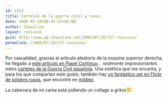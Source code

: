 ```yaml
---
id: 1213
title: Carteles de la guerra civil y rusos
date: 2006-07-10T00:45:53+02:00
author: Chavalina
layout: revision
guid: http://www.wp.chavalina.net/2006/07/10/717-revision/
permalink: /2006/07/10/717-revision/
---
```

Por casualidad, gracias al art&iacute;culo aleatorio de la esquina superior derecha, he llegado a <a href="http://www.papelcontinuo.net/index.php?p=180" target="_blank">este art&iacute;culo en Papel Continuo</a>… _realmente impresionantes_ estos <a href="http://www.ugt.es/ugtpordentro/guerracivil/carteles.htm" target="_blank">carteles de la Guerra Civil espa&ntilde;ola</a>. Una estética que me encanta, y para los que compartan este gusto, también hay <a href="http://www.flickr.com/photos/bpx/sets/72057594117941491/" target="_blank">un fantástico set en Flickr de p&oacute;sters rusos</a>, que encontré en <a href="http://www.mildiez.net/archivos/2006/06/16/ussr-posters-en-flickr/" target="_blank">mildiez</a>.

La cabecera de mi cama está pidiendo un collage a gritos![emo](/imagenes/emoticonos/guino.gif)